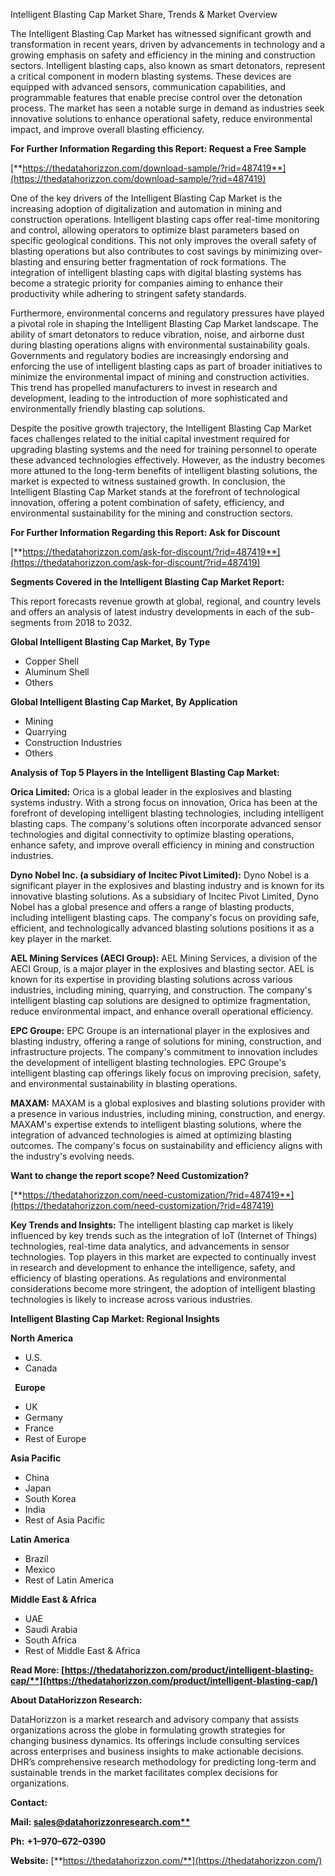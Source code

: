 ﻿Intelligent Blasting Cap Market Share, Trends & Market Overview


The Intelligent Blasting Cap Market has witnessed significant growth and transformation in recent years, driven by advancements in technology and a growing emphasis on safety and efficiency in the mining and construction sectors. Intelligent blasting caps, also known as smart detonators, represent a critical component in modern blasting systems. These devices are equipped with advanced sensors, communication capabilities, and programmable features that enable precise control over the detonation process. The market has seen a notable surge in demand as industries seek innovative solutions to enhance operational safety, reduce environmental impact, and improve overall blasting efficiency.

**For Further Information Regarding this Report: Request a Free Sample**	

[**https://thedatahorizzon.com/download-sample/?rid=487419**](https://thedatahorizzon.com/download-sample/?rid=487419)

One of the key drivers of the Intelligent Blasting Cap Market is the increasing adoption of digitalization and automation in mining and construction operations. Intelligent blasting caps offer real-time monitoring and control, allowing operators to optimize blast parameters based on specific geological conditions. This not only improves the overall safety of blasting operations but also contributes to cost savings by minimizing over-blasting and ensuring better fragmentation of rock formations. The integration of intelligent blasting caps with digital blasting systems has become a strategic priority for companies aiming to enhance their productivity while adhering to stringent safety standards.

Furthermore, environmental concerns and regulatory pressures have played a pivotal role in shaping the Intelligent Blasting Cap Market landscape. The ability of smart detonators to reduce vibration, noise, and airborne dust during blasting operations aligns with environmental sustainability goals. Governments and regulatory bodies are increasingly endorsing and enforcing the use of intelligent blasting caps as part of broader initiatives to minimize the environmental impact of mining and construction activities. This trend has propelled manufacturers to invest in research and development, leading to the introduction of more sophisticated and environmentally friendly blasting cap solutions.

Despite the positive growth trajectory, the Intelligent Blasting Cap Market faces challenges related to the initial capital investment required for upgrading blasting systems and the need for training personnel to operate these advanced technologies effectively. However, as the industry becomes more attuned to the long-term benefits of intelligent blasting solutions, the market is expected to witness sustained growth. In conclusion, the Intelligent Blasting Cap Market stands at the forefront of technological innovation, offering a potent combination of safety, efficiency, and environmental sustainability for the mining and construction sectors.

**For Further Information Regarding this Report: Ask for Discount**	

[**https://thedatahorizzon.com/ask-for-discount/?rid=487419**](https://thedatahorizzon.com/ask-for-discount/?rid=487419)

**Segments Covered in the Intelligent Blasting Cap Market Report:**

This report forecasts revenue growth at global, regional, and country levels and offers an analysis of latest industry developments in each of the sub-segments from 2018 to 2032.

**Global Intelligent Blasting Cap Market, By Type**

- Copper Shell
- Aluminum Shell
- Others

**Global Intelligent Blasting Cap Market, By Application**

- Mining
- Quarrying
- Construction Industries
- Others

**Analysis of Top 5 Players in the Intelligent Blasting Cap Market:**

**Orica Limited:** Orica is a global leader in the explosives and blasting systems industry. With a strong focus on innovation, Orica has been at the forefront of developing intelligent blasting technologies, including intelligent blasting caps. The company's solutions often incorporate advanced sensor technologies and digital connectivity to optimize blasting operations, enhance safety, and improve overall efficiency in mining and construction industries.

**Dyno Nobel Inc. (a subsidiary of Incitec Pivot Limited):** Dyno Nobel is a significant player in the explosives and blasting industry and is known for its innovative blasting solutions. As a subsidiary of Incitec Pivot Limited, Dyno Nobel has a global presence and offers a range of blasting products, including intelligent blasting caps. The company's focus on providing safe, efficient, and technologically advanced blasting solutions positions it as a key player in the market.

**AEL Mining Services (AECI Group):** AEL Mining Services, a division of the AECI Group, is a major player in the explosives and blasting sector. AEL is known for its expertise in providing blasting solutions across various industries, including mining, quarrying, and construction. The company's intelligent blasting cap solutions are designed to optimize fragmentation, reduce environmental impact, and enhance overall operational efficiency.

**EPC Groupe:** EPC Groupe is an international player in the explosives and blasting industry, offering a range of solutions for mining, construction, and infrastructure projects. The company's commitment to innovation includes the development of intelligent blasting technologies. EPC Groupe's intelligent blasting cap offerings likely focus on improving precision, safety, and environmental sustainability in blasting operations.

**MAXAM:** MAXAM is a global explosives and blasting solutions provider with a presence in various industries, including mining, construction, and energy. MAXAM's expertise extends to intelligent blasting solutions, where the integration of advanced technologies is aimed at optimizing blasting outcomes. The company's focus on sustainability and efficiency aligns with the industry's evolving needs.

**Want to change the report scope? Need Customization?**

[**https://thedatahorizzon.com/need-customization/?rid=487419**](https://thedatahorizzon.com/need-customization/?rid=487419)

**Key Trends and Insights:** The intelligent blasting cap market is likely influenced by key trends such as the integration of IoT (Internet of Things) technologies, real-time data analytics, and advancements in sensor technologies. Top players in this market are expected to continually invest in research and development to enhance the intelligence, safety, and efficiency of blasting operations. As regulations and environmental considerations become more stringent, the adoption of intelligent blasting technologies is likely to increase across various industries.

**Intelligent Blasting Cap Market: Regional Insights**

**North America**

- U.S.
- Canada

` `**Europe**

- UK
- Germany
- France
- Rest of Europe

**Asia Pacific**

- China
- Japan
- South Korea
- India
- Rest of Asia Pacific

**Latin America**

- Brazil
- Mexico
- Rest of Latin America

**Middle East & Africa**

- UAE
- Saudi Arabia
- South Africa
- Rest of Middle East & Africa

**Read More: [https://thedatahorizzon.com/product/intelligent-blasting-cap/**](https://thedatahorizzon.com/product/intelligent-blasting-cap/)**


**About DataHorizzon Research:**

DataHorizzon is a market research and advisory company that assists organizations across the globe in formulating growth strategies for changing business dynamics. Its offerings include consulting services across enterprises and business insights to make actionable decisions. DHR’s comprehensive research methodology for predicting long-term and sustainable trends in the market facilitates complex decisions for organizations.

**Contact:**

**Mail: [sales@datahorizzonresearch.com**](mailto:sales@datahorizzonresearch.com)**

**Ph:** **+1–970–672–0390**

**Website:** [**https://thedatahorizzon.com/**](https://thedatahorizzon.com/)

